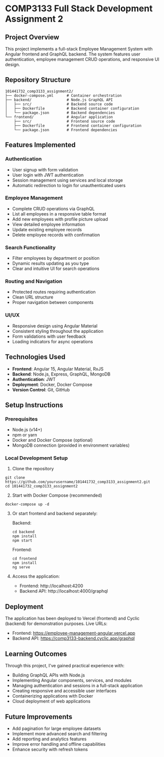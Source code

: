 # COMP3133 Full Stack Development Assignment 2

## Project Overview
This project implements a full-stack Employee Management System with Angular frontend and GraphQL backend. The system features user authentication, employee management CRUD operations, and responsive UI design.

## Repository Structure
```
101441732_comp3133_assignment2/
├── docker-compose.yml      # Container orchestration
├── backend/                # Node.js GraphQL API
│   ├── src/                # Backend source code
│   ├── Dockerfile          # Backend container configuration
│   └── package.json        # Backend dependencies
└── frontend/               # Angular application
    ├── src/                # Frontend source code
    ├── Dockerfile          # Frontend container configuration
    └── package.json        # Frontend dependencies
```

## Features Implemented

### Authentication
- User signup with form validation
- User login with JWT authentication
- Session management using services and local storage
- Automatic redirection to login for unauthenticated users

### Employee Management
- Complete CRUD operations via GraphQL
- List all employees in a responsive table format
- Add new employees with profile picture upload
- View detailed employee information
- Update existing employee records
- Delete employee records with confirmation

### Search Functionality
- Filter employees by department or position
- Dynamic results updating as you type
- Clear and intuitive UI for search operations

### Routing and Navigation
- Protected routes requiring authentication
- Clean URL structure
- Proper navigation between components

### UI/UX
- Responsive design using Angular Material
- Consistent styling throughout the application
- Form validations with user feedback
- Loading indicators for async operations

## Technologies Used
- **Frontend**: Angular 15, Angular Material, RxJS
- **Backend**: Node.js, Express, GraphQL, MongoDB
- **Authentication**: JWT
- **Deployment**: Docker, Docker Compose
- **Version Control**: Git, GitHub

## Setup Instructions

### Prerequisites
- Node.js (v14+)
- npm or yarn
- Docker and Docker Compose (optional)
- MongoDB connection (provided in environment variables)

### Local Development Setup
1. Clone the repository
```
git clone https://github.com/yourusername/101441732_comp3133_assignment2.git
cd 101441732_comp3133_assignment2
```

2. Start with Docker Compose (recommended)
```
docker-compose up -d
```

3. Or start frontend and backend separately:
   
   Backend:
   ```
   cd backend
   npm install
   npm start
   ```
   
   Frontend:
   ```
   cd frontend
   npm install
   ng serve
   ```

4. Access the application:
   - Frontend: http://localhost:4200
   - Backend API: http://localhost:4000/graphql

## Deployment
The application has been deployed to Vercel (frontend) and Cyclic (backend) for demonstration purposes. Live URLs:
- Frontend: https://employee-management-angular.vercel.app
- Backend API: https://comp3133-backend.cyclic.app/graphql

## Learning Outcomes
Through this project, I've gained practical experience with:
- Building GraphQL APIs with Node.js
- Implementing Angular components, services, and modules
- Managing authentication and sessions in a full-stack application
- Creating responsive and accessible user interfaces
- Containerizing applications with Docker
- Cloud deployment of web applications

## Future Improvements
- Add pagination for large employee datasets
- Implement more advanced search and filtering
- Add reporting and analytics features
- Improve error handling and offline capabilities
- Enhance security with refresh tokens
